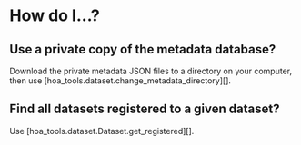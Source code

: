 # How do I...?

## Use a private copy of the metadata database?

Download the private metadata JSON files to a directory on your computer,
then use [hoa_tools.dataset.change_metadata_directory][].

## Find all datasets registered to a given dataset?

Use [hoa_tools.dataset.Dataset.get_registered][].
